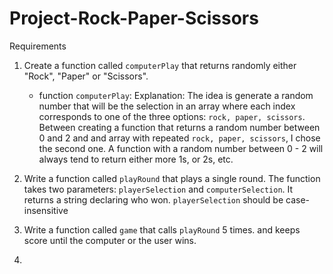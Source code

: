 # Project-Rock-Paper-Scissors
Requirements
1. Create a function called `computerPlay` that returns randomly either "Rock", "Paper" or "Scissors".
    - function `computerPlay`: Explanation: The idea is generate a random number that will be the selection in an array where each index corresponds
    to one of the three options: `rock, paper, scissors`. Between creating a function that returns a random number between 0 and 2 and and array with 
    repeated `rock, paper, scissors`, I chose the second one. A function with
    a random number between 0 - 2 will always tend to return either more 1s, or 2s, etc. 

2. Write a function called `playRound` that plays a single round. The function takes two parameters: `playerSelection` and `computerSelection`. It returns a string declaring who won. `playerSelection` should be case-insensitive 

3. Write a function called `game` that calls `playRound` 5 times. and keeps score until the computer or the user wins.
4.      
